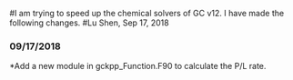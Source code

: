 #I am trying to speed up the chemical solvers of GC v12. I have made the following changes.
#Lu Shen, Sep 17, 2018

### 09/17/2018 ###
*Add a new module in gckpp_Function.F90 to calculate the P/L rate.